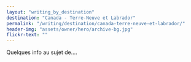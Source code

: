 ```yaml
---
layout: "writing_by_destination"
destination: "Canada - Terre-Neuve et Labrador"
permalink: "/writing/destination/canada-terre-neuve-et-labrador/"
header-img: "assets/owner/hero/archive-bg.jpg"
flickr-text: ""
---
```


Quelques info au sujet de....